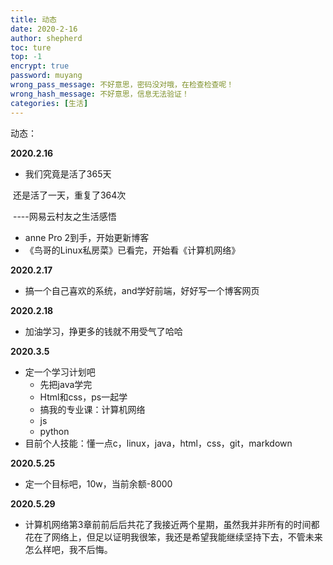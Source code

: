 ```yaml
---
title: 动态
date: 2020-2-16 
author: shepherd
toc: ture
top: -1
encrypt: true
password: muyang
wrong_pass_message: 不好意思，密码没对哦，在检查检查呢！
wrong_hash_message: 不好意思，信息无法验证！
categories: [生活]
---
```


动态：

<!-- more -->

**2020.2.16**

- 我们究竟是活了365天



​		还是活了一天，重复了364次

​																														----网易云村友之生活感悟

- anne Pro 2到手，开始更新博客
- 《鸟哥的Linux私房菜》已看完，开始看《计算机网络》

**2020.2.17**

- 搞一个自己喜欢的系统，and学好前端，好好写一个博客网页

**2020.2.18**

- 加油学习，挣更多的钱就不用受气了哈哈

**2020.3.5**

- 定一个学习计划吧
  - 先把java学完
  - Html和css，ps一起学
  - 搞我的专业课：计算机网络
  - js
  - python
- 目前个人技能：懂一点c，linux，java，html，css，git，markdown

**2020.5.25**

- 定一个目标吧，10w，当前余额-8000

**2020.5.29**

- 计算机网络第3章前前后后共花了我接近两个星期，虽然我并非所有的时间都花在了网络上，但足以证明我很笨，我还是希望我能继续坚持下去，不管未来怎么样吧，我不后悔。